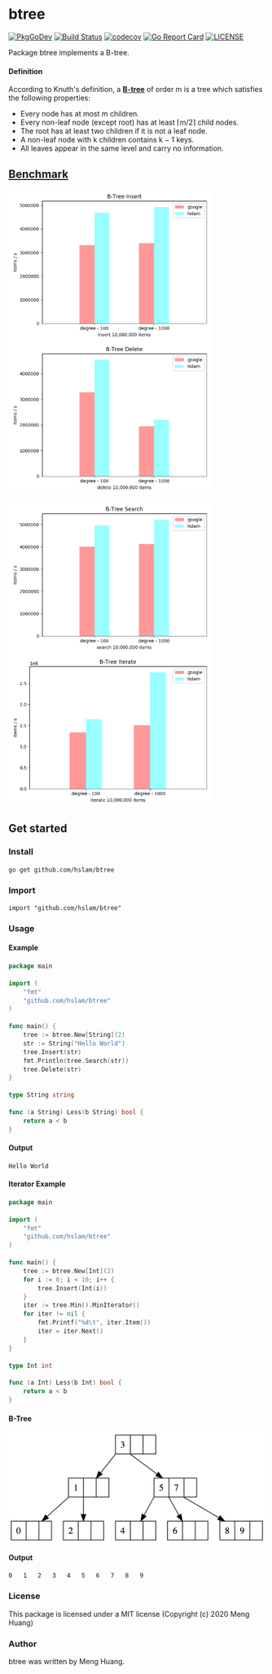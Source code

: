# btree
[![PkgGoDev](https://pkg.go.dev/badge/github.com/hslam/btree)](https://pkg.go.dev/github.com/hslam/btree)
[![Build Status](https://github.com/hslam/btree/workflows/build/badge.svg)](https://github.com/hslam/btree/actions)
[![codecov](https://codecov.io/gh/hslam/btree/branch/master/graph/badge.svg)](https://codecov.io/gh/hslam/btree)
[![Go Report Card](https://goreportcard.com/badge/github.com/hslam/btree)](https://goreportcard.com/report/github.com/hslam/btree)
[![LICENSE](https://img.shields.io/github/license/hslam/btree.svg?style=flat-square)](https://github.com/hslam/btree/blob/master/LICENSE)

Package btree implements a B-tree.

#### Definition
According to Knuth's definition, a **[B-tree](https://en.wikipedia.org/wiki/B-tree "B-tree")** of order m is a tree which satisfies the following properties:
* Every node has at most m children.
* Every non-leaf node (except root) has at least ⌈m/2⌉ child nodes.
* The root has at least two children if it is not a leaf node.
* A non-leaf node with k children contains k − 1 keys.
* All leaves appear in the same level and carry no information.

## [Benchmark](http://github.com/hslam/btree-benchmark "btree-benchmark")

<img src="https://raw.githubusercontent.com/hslam/btree-benchmark/master/btree-insert.png" width = "400" height = "300" alt="insert" align=center><img src="https://raw.githubusercontent.com/hslam/btree-benchmark/master/btree-delete.png" width = "400" height = "300" alt="delete" align=center>

<img src="https://raw.githubusercontent.com/hslam/btree-benchmark/master/btree-search.png" width = "400" height = "300" alt="search" align=center><img src="https://raw.githubusercontent.com/hslam/btree-benchmark/master/btree-iterate.png" width = "400" height = "300" alt="iterate" align=center>


## Get started

### Install
```
go get github.com/hslam/btree
```
### Import
```
import "github.com/hslam/btree"
```
### Usage
#### Example
```go
package main

import (
	"fmt"
	"github.com/hslam/btree"
)

func main() {
	tree := btree.New[String](2)
	str := String("Hello World")
	tree.Insert(str)
	fmt.Println(tree.Search(str))
	tree.Delete(str)
}

type String string

func (a String) Less(b String) bool {
	return a < b
}
```

#### Output
```
Hello World
```

#### Iterator Example
```go
package main

import (
	"fmt"
	"github.com/hslam/btree"
)

func main() {
	tree := btree.New[Int](2)
	for i := 0; i < 10; i++ {
		tree.Insert(Int(i))
	}
	iter := tree.Min().MinIterator()
	for iter != nil {
		fmt.Printf("%d\t", iter.Item())
		iter = iter.Next()
	}
}

type Int int

func (a Int) Less(b Int) bool {
	return a < b
}
```
#### B-Tree
<img src="https://raw.githubusercontent.com/hslam/btree/master/btree.png" alt="btree" align=center>

#### Output
```
0	1	2	3	4	5	6	7	8	9
```

### License
This package is licensed under a MIT license (Copyright (c) 2020 Meng Huang)

### Author
btree was written by Meng Huang.


